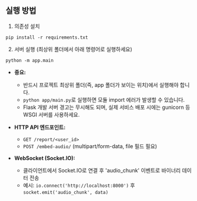 ## 실행 방법

1. 의존성 설치

```
pip install -r requirements.txt
```

2. 서버 실행 (최상위 폴더에서 아래 명령어로 실행하세요)

```
python -m app.main
```

- **중요:**
    - 반드시 프로젝트 최상위 폴더(즉, app 폴더가 보이는 위치)에서 실행해야 합니다.
    - `python app/main.py`로 실행하면 모듈 import 에러가 발생할 수 있습니다.
    - Flask 개발 서버 경고는 무시해도 되며, 실제 서비스 배포 시에는 gunicorn 등 WSGI 서버를 사용하세요.

- **HTTP API 엔드포인트:**
    - `GET /report/<user_id>`
    - `POST /embed-audio/` (multipart/form-data, file 필드 필요)

- **WebSocket (Socket.IO):**
    - 클라이언트에서 Socket.IO로 연결 후 'audio_chunk' 이벤트로 바이너리 데이터 전송
    - 예시: `io.connect('http://localhost:8000')` 후 `socket.emit('audio_chunk', data)`
